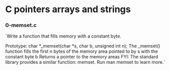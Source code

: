 # C pointers arrays and strings

### 0-memset.c

`Write a function that fills memory with a constant byte.

Prototype: char *_memset(char *s, char b, unsigned int n);
The _memset() function fills the first n bytes of the memory area pointed to by s with the constant byte b
Returns a pointer to the memory areas
FYI: The standard library provides a similar function: memset. Run man memset to learn more.`
